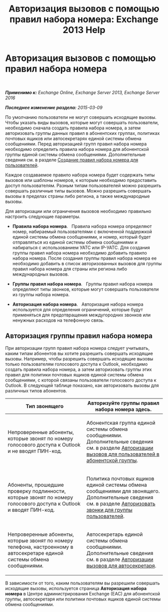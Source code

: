 ﻿---
title: 'Авторизация вызовов с помощью правил набора номера: Exchange 2013 Help'
TOCTitle: Авторизация вызовов с помощью правил набора номера
ms:assetid: 4c18bc07-f55c-42b7-81c1-729878aa93aa
ms:mtpsurl: https://technet.microsoft.com/ru-ru/library/JJ898499(v=EXCHG.150)
ms:contentKeyID: 51408032
ms.date: 05/22/2018
mtps_version: v=EXCHG.150
ms.translationtype: MT
---

# Авторизация вызовов с помощью правил набора номера

 

_**Применимо к:** Exchange Online, Exchange Server 2013, Exchange Server 2016_

_**Последнее изменение раздела:** 2015-03-09_

По умолчанию пользователи не могут совершать исходящие вызовы. Чтобы указать виды вызовов, которые могут совершать пользователи, необходимо сначала создать правила набора номера, а затем авторизовать группы данных правил в абонентских группах, политиках почтовых ящиков или автосекретарях единой системы обмена сообщениями. Перед авторизацией групп правил набора номера необходимо определить правила набора номера для абонентской группы единой системы обмена сообщениями. Дополнительные сведения см. в разделе [Создание правил набора номера для пользователей](create-dialing-rules-for-users-exchange-2013-help.md).

Каждое создаваемое правило набора номера будет содержать типы вызовов или шаблоны номеров, к которым необходимо предоставить доступ пользователям. Разным типам пользователей можно разрешить совершать различные типы вызовов. Можно разрешить совершать вызовы в пределах страны либо региона, а также международные вызовы.

Для авторизации или ограничения вызовов необходимо правильно настроить следующие параметры.

  - **Правила набора номера**.   Правила набора номера определяют номер, набираемый пользователями с включенной поддержкой единой системы обмена сообщениями, и номер, который будет отправляться из единой системы обмена сообщениями и набираться с использованием УАТС или IP-УАТС. Для создания группы правил набора номера необходимо добавить правило набора номера. После создания группы правил набора номера ее необходимо добавить в список авторизованных вызовов для группы правил набора номера для страны или региона либо международных вызовов.

  - **Группы правил набора номера**.   Группы правил набора номера определяют типы звонков, которые могут совершать пользователи из группы набора номера.

  - **Авторизация набора номера**.   Авторизация набора номера используется для определения ограничений, которые будут применяться для предотвращения междугородних звонков или ненужных расходов на телефонную связь.

## Авторизация группы правил набора номера

При авторизации групп правил набора номера следует учитывать, каким типам абонентов вы хотите разрешить совершать исходящие вызовы. Например, чтобы разрешить совершать исходящие вызовы только пользователям голосового доступа к Outlook, необходимо создать правила набора номера, а затем авторизовать группы этих правил для политики почтовых ящиков единой системы обмена сообщениями, с которой связаны пользователи голосового доступа к Outlook. В следующей таблице показано, как авторизовать вызовы для различных типов абонентов.


<table>
<colgroup>
<col style="width: 50%" />
<col style="width: 50%" />
</colgroup>
<thead>
<tr class="header">
<th>Тип звонящего</th>
<th>Авторизуйте группы правил набора номера здесь.</th>
</tr>
</thead>
<tbody>
<tr class="odd">
<td><p>Непроверенные абоненты, которые звонят по номеру голосового доступа к Outlook и не вводят ПИН-код.</p></td>
<td><p>Абонентская группа единой системы обмена сообщениями. Дополнительные сведения см. в разделе <a href="authorize-calls-for-users-in-a-dial-plan-exchange-2013-help.md">Авторизации вызовов для пользователей в абонентской группы</a>.</p></td>
</tr>
<tr class="even">
<td><p>Абоненты, прошедшие проверку подлинности, которые звонят по номеру голосового доступа к Outlook и вводят ПИН-код.</p></td>
<td><p>Политика почтовых ящиков единой системы обмена сообщениями для звонящего. Дополнительные сведения см. в разделе <a href="authorize-calls-for-a-group-of-users-exchange-2013-help.md">Авторизовать звонки для группы пользователей</a>.</p></td>
</tr>
<tr class="odd">
<td><p>Непроверенные абоненты, которые звонят по номеру телефона, настроенному в автосекретаре единой системы обмена сообщениями.</p></td>
<td><p>Автосекретарь единой системы обмена сообщениями. Дополнительные сведения см. в разделе <a href="authorize-calls-for-auto-attendant-callers-exchange-2013-help.md">Авторизации вызовов для автосекретаря</a>.</p></td>
</tr>
</tbody>
</table>


В зависимости от того, каким пользователям вы разрешили совершать исходящие вызовы, используется страница **Авторизация набора номера** в Центре администрирования Exchange (EAC) для абонентской группы, автосекретаря или политики почтовых ящиков единой системы обмена сообщениями.

